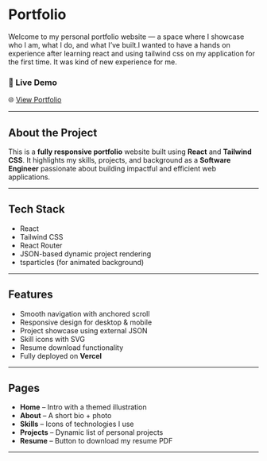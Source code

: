 # Portfolio

Welcome to my personal portfolio website — a space where I showcase who I am, what I do, and what I’ve built.I wanted to have a hands on experience after learning react and using tailwind css on my application for the first time. It was kind of new experience for me.

### 🔗 Live Demo  
🌐 [View Portfolio](https://indulekha.vercel.app)

---

## About the Project

This is a **fully responsive portfolio** website built using **React** and **Tailwind CSS**. It highlights my skills, projects, and background as a **Software Engineer** passionate about building impactful and efficient web applications.

---

## Tech Stack

- React  
- Tailwind CSS  
- React Router  
- JSON-based dynamic project rendering  
- tsparticles (for animated background)

---

## Features

- Smooth navigation with anchored scroll
- Responsive design for desktop & mobile
- Project showcase using external JSON
- Skill icons with SVG
- Resume download functionality
- Fully deployed on **Vercel**

---

## Pages

- **Home** – Intro with a themed illustration  
- **About** – A short bio + photo  
- **Skills** – Icons of technologies I use  
- **Projects** – Dynamic list of personal projects  
- **Resume** – Button to download my resume PDF

---

